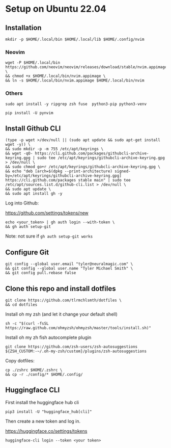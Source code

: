 # Setup on Ubuntu 22.04

## Installation
```
mkdir -p $HOME/.local/bin $HOME/.local/lib $HOME/.config/nvim
```
### Neovim
```console
wget -P $HOME/.local/bin https://github.com/neovim/neovim/releases/download/stable/nvim.appimage \
&& chmod +x $HOME/.local/bin/nvim.appimage \
&& ln -s $HOME/.local/bin/nvim.appimage $HOME/.local/bin/nvim
```
### Others
```
sudo apt install -y ripgrep zsh fuse  python3-pip python3-venv 
```
```
pip install -U pynvim
```

## Install Github CLI
```console
(type -p wget >/dev/null || (sudo apt update && sudo apt-get install wget -y)) \
&& sudo mkdir -p -m 755 /etc/apt/keyrings \
&& wget -qO- https://cli.github.com/packages/githubcli-archive-keyring.gpg | sudo tee /etc/apt/keyrings/githubcli-archive-keyring.gpg > /dev/null \
&& sudo chmod go+r /etc/apt/keyrings/githubcli-archive-keyring.gpg \
&& echo "deb [arch=$(dpkg --print-architecture) signed-by=/etc/apt/keyrings/githubcli-archive-keyring.gpg] https://cli.github.com/packages stable main" | sudo tee /etc/apt/sources.list.d/github-cli.list > /dev/null \
&& sudo apt update \
&& sudo apt install gh -y
```

Log into Github:

https://github.com/settings/tokens/new
```console
echo <your_token> | gh auth login --with-token \
&& gh auth setup-git
```
Note: not sure if `gh auth setup-git works` 

## Configure Git
```console
git config --global user.email "tyler@neuralmagic.com" \
&& git config --global user.name "Tyler Michael Smith" \
&& git config pull.rebase false 
```

## Clone this repo and install dotfiles
```console
git clone https://github.com/tlrmchlsmth/dotfiles \
&& cd dotfiles
```

Install oh my zsh (and let it change your default shell)
```console
sh -c "$(curl -fsSL https://raw.github.com/ohmyzsh/ohmyzsh/master/tools/install.sh)"
```

Install oh my zh fish autocomplete plugin
```console
git clone https://github.com/zsh-users/zsh-autosuggestions ${ZSH_CUSTOM:-~/.oh-my-zsh/custom}/plugins/zsh-autosuggestions
```
Copy dotfiles:
```console
cp ./zshrc $HOME/.zshrc \
&& cp -r ./config/* $HOME/.config/
```

## Huggingface CLI
First install the huggingface hub cli
```console
pip3 install -U "huggingface_hub[cli]"
```
Then create a new token and log in.

https://huggingface.co/settings/tokens
```console
huggingface-cli login --token <your token>
```

